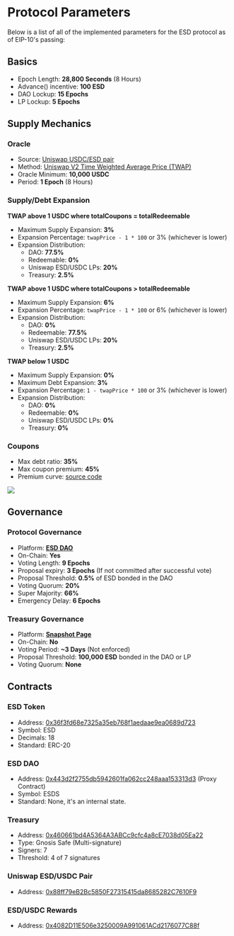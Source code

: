 # Protocol Parameters

Below is a list of all of the implemented parameters for the ESD protocol as of EIP-10's passing:

## Basics

- Epoch Length: **28,800 Seconds** (8 Hours)
- Advance() incentive: **100 ESD**
- DAO Lockup: **15 Epochs**
- LP Lockup: **5 Epochs**

## Supply Mechanics

### Oracle

- Source: [Uniswap USDC/ESD pair](https://info.uniswap.org/pair/0x88ff79eB2Bc5850F27315415da8685282C7610F9)
- Method: [Uniswap V2 Time Weighted Average Price (TWAP)](https://uniswap.org/docs/v2/core-concepts/oracles/)
- Oracle Minimum: **10,000 USDC**
- Period: **1 Epoch** (8 Hours)

### Supply/Debt Expansion

**TWAP above 1 USDC where totalCoupons = totalRedeemable**

- Maximum Supply Expansion: **3%**
- Expansion Percentage: `twapPrice - 1 * 100` or 3% (whichever is lower) 
- Expansion Distribution:
  - DAO: **77.5%**
  - Redeemable: **0%**
  - Uniswap ESD/USDC LPs: **20%**
  - Treasury: **2.5%**

**TWAP above 1 USDC where totalCoupons > totalRedeemable**

- Maximum Supply  Expansion: **6%**
- Expansion Percentage: `twapPrice - 1 * 100` or 6% (whichever is lower) 
- Expansion Distribution:
  - DAO: **0%**
  - Redeemable: **77.5%**
  - Uniswap ESD/USDC LPs: **20%**
  - Treasury: **2.5%**

**TWAP below 1 USDC**

- Maximum Supply Expansion: **0%**
- Maximum Debt Expansion: **3%**
- Expansion Percentage: `1 - twapPrice * 100` or 3% (whichever is lower) 
- Expansion Distribution:
  - DAO: **0%**
  - Redeemable: **0%**
  - Uniswap ESD/USDC LPs: **0%**
  - Treasury: **0%**

### Coupons

- Max debt ratio: **35%**
- Max coupon premium: **45%**
- Premium curve: [source code](https://github.com/emptysetsquad/dollar/blob/8f3ab50f725d2eb08842e7095237829082b48c76/protocol/contracts/dao/Curve.sol#L64)

![](/curve.gif)





## Governance

### Protocol Governance

- Platform: [**ESD DAO**](https://app.emptyset.finance/#/governance/)
- On-Chain: **Yes**
- Voting Length: **9 Epochs**
- Proposal expiry: **3 Epochs** (If not committed after successful vote)
- Proposal Threshold: **0.5%** of ESD bonded in the DAO
- Voting Quorum: **20%**
- Super Majority: **66%**
- Emergency Delay: **6 Epochs**

### Treasury Governance

- Platform: [**Snapshot Page**](https://fund.emptyset.finance/)
- On-Chain: **No**
- Voting Period: **~3 Days** (Not enforced)
- Proposal Threshold: **100,000 ESD** bonded in the DAO or LP
- Voting Quorum: **None**

## Contracts

### ESD Token

- Address: [0x36f3fd68e7325a35eb768f1aedaae9ea0689d723](https://etherscan.io/address/0x36f3fd68e7325a35eb768f1aedaae9ea0689d723)
- Symbol: ESD
- Decimals: 18
- Standard: ERC-20

### ESD DAO

- Address: [0x443d2f2755db5942601fa062cc248aaa153313d3](https://etherscan.io/address/0x443d2f2755db5942601fa062cc248aaa153313d3) (Proxy Contract)
- Symbol: ESDS
- Standard: None, it's an internal state.

### Treasury

- Address: [0x460661bd4A5364A3ABCc9cfc4a8cE7038d05Ea22](https://etherscan.io/address/0x443d2f2755db5942601fa062cc248aaa153313d3)
- Type: Gnosis Safe (Multi-signature)
- Signers: 7 
- Threshold: 4 of 7 signatures

### Uniswap ESD/USDC Pair

- Address: [0x88ff79eB2Bc5850F27315415da8685282C7610F9](https://etherscan.io/address/0x443d2f2755db5942601fa062cc248aaa153313d3)

### ESD/USDC Rewards

- Address: [0x4082D11E506e3250009A991061ACd2176077C88f](https://etherscan.io/address/0x4082d11e506e3250009a991061acd2176077c88f)

